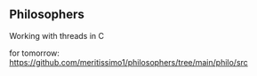 ## Philosophers

Working with threads in C

for tomorrow:
https://github.com/meritissimo1/philosophers/tree/main/philo/src
